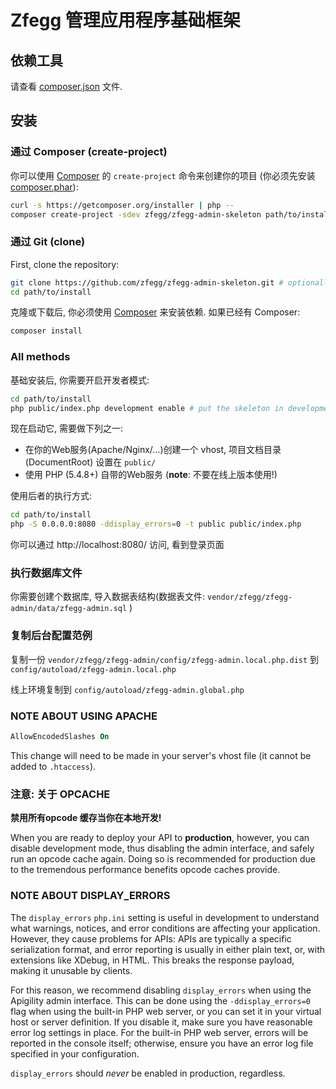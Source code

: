 Zfegg 管理应用程序基础框架
==============================

依赖工具
------------

请查看 [composer.json](composer.json) 文件.

安装
------------

### 通过 Composer (create-project)

你可以使用 [Composer](http://getcomposer.org/) 的 `create-project` 命令来创建你的项目
 (你必须先安装 [composer.phar](https://getcomposer.org/doc/00-intro.md#downloading-the-composer-executable)):

```bash
curl -s https://getcomposer.org/installer | php --
composer create-project -sdev zfegg/zfegg-admin-skeleton path/to/install
```

### 通过 Git (clone)

First, clone the repository:

```bash
git clone https://github.com/zfegg/zfegg-admin-skeleton.git # optionally, specify the directory in which to clone
cd path/to/install
```

克隆或下载后, 你必须使用 [Composer](https://getcomposer.org/) 来安装依赖.
如果已经有 Composer:

```bash
composer install
```

### All methods

基础安装后, 你需要开启开发者模式:

```bash
cd path/to/install
php public/index.php development enable # put the skeleton in development mode
```

现在启动它, 需要做下列之一:

- 在你的Web服务(Apache/Nginx/...)创建一个 vhost, 项目文档目录(DocumentRoot) 设置在 
  `public/`
- 使用 PHP (5.4.8+) 自带的Web服务 (**note**: 不要在线上版本使用!)

使用后者的执行方式:

```bash
cd path/to/install
php -S 0.0.0.0:8080 -ddisplay_errors=0 -t public public/index.php
```

你可以通过 http://localhost:8080/ 访问, 看到登录页面

### 执行数据库文件

你需要创建个数据库, 导入数据表结构(数据表文件: `vendor/zfegg/zfegg-admin/data/zfegg-admin.sql` )

### 复制后台配置范例

复制一份 `vendor/zfegg/zfegg-admin/config/zfegg-admin.local.php.dist`  到 
`config/autoload/zfegg-admin.local.php`

线上环境复制到 `config/autoload/zfegg-admin.global.php`

### NOTE ABOUT USING APACHE

```apache
AllowEncodedSlashes On
```

This change will need to be made in your server's vhost file (it cannot be added to `.htaccess`).

### 注意: 关于 OPCACHE

**禁用所有opcode 缓存当你在本地开发!**

When you are ready to deploy your API to **production**, however, you can
disable development mode, thus disabling the admin interface, and safely run an
opcode cache again. Doing so is recommended for production due to the tremendous
performance benefits opcode caches provide.

### NOTE ABOUT DISPLAY_ERRORS

The `display_errors` `php.ini` setting is useful in development to understand what warnings,
notices, and error conditions are affecting your application. However, they cause problems for APIs:
APIs are typically a specific serialization format, and error reporting is usually in either plain
text, or, with extensions like XDebug, in HTML. This breaks the response payload, making it unusable
by clients.

For this reason, we recommend disabling `display_errors` when using the Apigility admin interface.
This can be done using the `-ddisplay_errors=0` flag when using the built-in PHP web server, or you
can set it in your virtual host or server definition. If you disable it, make sure you have
reasonable error log settings in place. For the built-in PHP web server, errors will be reported in
the console itself; otherwise, ensure you have an error log file specified in your configuration.

`display_errors` should *never* be enabled in production, regardless.
